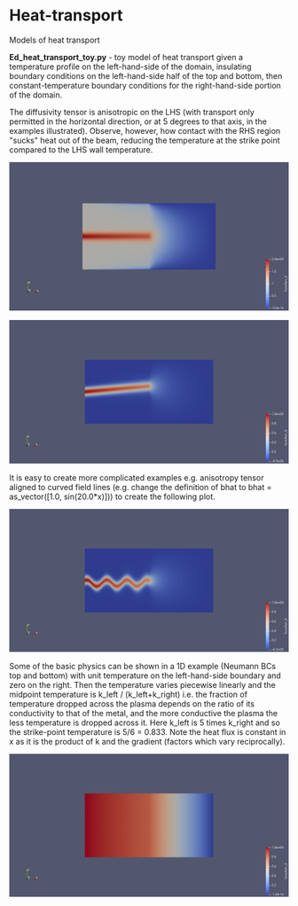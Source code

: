 # Heat-transport
Models of heat transport

**Ed_heat_transport_toy.py** - toy model of heat transport given a temperature profile on the left-hand-side of the domain, insulating boundary conditions on the left-hand-side half of the top and bottom, then constant-temperature boundary conditions for the right-hand-side portion of the domain.

The diffusivity tensor is anisotropic on the LHS (with transport only permitted in the horizontal direction, or at 5 degrees to that axis, in the examples illustrated).  Observe, however, how contact with the RHS region "sucks" heat out of the beam, reducing the temperature at the strike point compared to the LHS wall temperature.

![heat_transport_toy_output](png/Ed_heat_transport_toy_output.png "Output of heat transport toy for anisotropic (50,0) on LHS and isotropic (1,1) on RHS.")

![heat_transport_toy_output_5deg](png/Ed_heat_transport_toy_output_5deg.png "Output of heat transport toy as above, with anisotropic diffusion axis aligned at 5 deg to the horizontal (note the LHS temperature profile has been adjusted to a baseline of zero to avoid boundary artifacts)).")

It is easy to create more complicated examples e.g. anisotropy tensor aligned to curved field lines (e.g. change the definition of bhat to bhat = as_vector([1.0, sin(20.0*x)])) to create the following plot.

![heat_transport_toy_output_curved](png/Ed_heat_transport_toy_output_curved.png "Output of heat transport toy with anisotropy aligned to curved field lines.")

Some of the basic physics can be shown in a 1D example (Neumann BCs top and bottom) with unit temperature on the left-hand-side boundary and zero on the right.  Then the temperature varies piecewise linearly and the midpoint temperature is k_left / (k_left+k_right) i.e. the fraction of temperature dropped across the plasma depends on the ratio of its conductivity to that of the metal, and the more conductive the plasma the less temperature is dropped across it. Here k_left is 5 times k_right and so the strike-point temperature is 5/6 = 0.833.  Note the heat flux is constant in x as it is the product of k and the gradient (factors which vary reciprocally).

![heat_transport_toy_output_1d](png/Ed_heat_transport_toy_output_1d.png "Output of heat transport toy for 1D scenario with k=5 on the left half and 1 on the right.")
